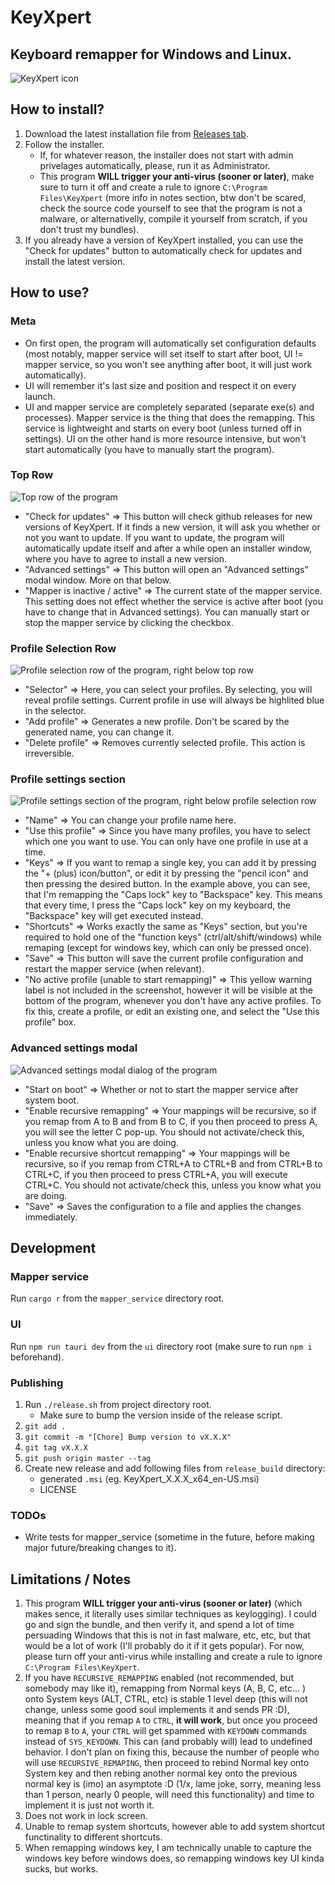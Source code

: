 # KeyXpert

## Keyboard remapper for Windows and Linux.

![KeyXpert icon](./ui/src-tauri/icons/logo.png)

## How to install?

1. Download the latest installation file from [Releases tab](https://github.com/TDiblik/KeyXpert/releases).
2. Follow the installer.
   - If, for whatever reason, the installer does not start with admin privelages automatically, please, run it as Administrator.
   - This program **WILL trigger your anti-virus (sooner or later)**, make sure to turn it off and create a rule to ignore `C:\Program Files\KeyXpert` (more info in notes section, btw don't be scared, check the source code yourself to see that the program is not a malware, or alternativelly, compile it yourself from scratch, if you don't trust my bundles).
3. If you already have a version of KeyXpert installed, you can use the "Check for updates" button to automatically check for updates and install the latest version.

## How to use?

### Meta

- On first open, the program will automatically set configuration defaults (most notably, mapper service will set itself to start after boot, UI != mapper service, so you won't see anything after boot, it will just work automatically).
- UI will remember it's last size and position and respect it on every launch.
- UI and mapper service are completely separated (separate exe(s) and processes). Mapper service is the thing that does the remapping. This service is lightweight and starts on every boot (unless turned off in settings). UI on the other hand is more resource intensive, but won't start automatically (you have to manually start the program).

### Top Row

![Top row of the program](./readme/top-row.png)

- "Check for updates" => This button will check github releases for new versions of KeyXpert. If it finds a new version, it will ask you whether or not you want to update. If you want to update, the program will automatically update itself and after a while open an installer window, where you have to agree to install a new version.
- "Advanced settings" => This button will open an "Advanced settings" modal window. More on that below.
- "Mapper is inactive / active" => The current state of the mapper service. This setting does not effect whether the service is active after boot (you have to change that in Advanced settings). You can manually start or stop the mapper service by clicking the checkbox.

### Profile Selection Row

![Profile selection row of the program, right below top row](./readme/profile-selection-row.png)

- "Selector" => Here, you can select your profiles. By selecting, you will reveal profile settings. Current profile in use will always be highlited blue in the selector.
- "Add profile" => Generates a new profile. Don't be scared by the generated name, you can change it.
- "Delete profile" => Removes currently selected profile. This action is irreversible.

### Profile settings section

![Profile settings section of the program, right below profile selection row](./readme/profile-settings-section.png)

- "Name" => You can change your profile name here.
- "Use this profile" => Since you have many profiles, you have to select which one you want to use. You can only have one profile in use at a time.
- "Keys" => If you want to remap a single key, you can add it by pressing the "+ (plus) icon/button", or edit it by pressing the "pencil icon" and then pressing the desired button. In the example above, you can see, that I'm remapping the "Caps lock" key to "Backspace" key. This means that every time, I press the "Caps lock" key on my keyboard, the "Backspace" key will get executed instead.
- "Shortcuts" => Works exactly the same as "Keys" section, but you're required to hold one of the "function keys" (ctrl/alt/shift/windows) while remaping (except for windows key, which can only be pressed once).
- "Save" => This button will save the current profile configuration and restart the mapper service (when relevant).
- "No active profile (unable to start remapping)" => This yellow warning label is not included in the screenshot, however it will be visible at the bottom of the program, whenever you don't have any active profiles. To fix this, create a profile, or edit an existing one, and select the "Use this profile" box.

### Advanced settings modal

![Advanced settings modal dialog of the program](./readme/advanced-settings-modal.png)

- "Start on boot" => Whether or not to start the mapper service after system boot.
- "Enable recursive remapping" => Your mappings will be recursive, so if you remap from A to B and from B to C, if you then proceed to press A, you will see the letter C pop-up. You should not activate/check this, unless you know what you are doing.
- "Enable recursive shortcut remapping" => Your mappings will be recursive, so if you remap from CTRL+A to CTRL+B and from CTRL+B to CTRL+C, if you then proceed to press CTRL+A, you will execute CTRL+C. You should not activate/check this, unless you know what you are doing.
- "Save" => Saves the configuration to a file and applies the changes immediately.

## Development

### Mapper service

Run `cargo r` from the `mapper_service` directory root.

### UI

Run `npm run tauri dev` from the `ui` directory root (make sure to run `npm i` beforehand).

### Publishing

1. Run `./release.sh` from project directory root.
   - Make sure to bump the version inside of the release script.
2. `git add .`
3. `git commit -m "[Chore] Bump version to vX.X.X"`
4. `git tag vX.X.X`
5. `git push origin master --tag`
6. Create new release and add following files from `release_build` directory:
   - generated `.msi` (eg. KeyXpert_X.X.X_x64_en-US.msi)
   - LICENSE

### TODOs

- Write tests for mapper_service (sometime in the future, before making major future/breaking changes to it).

## Limitations / Notes

1. This program **WILL trigger your anti-virus (sooner or later)** (which makes sence, it literally uses similar techniques as keylogging). I could go and sign the bundle, and then verify it, and spend a lot of time persuading Windows that this is not in fast malware, etc, etc, but that would be a lot of work (I'll probably do it if it gets popular). For now, please turn off your anti-virus while installing and create a rule to ignore `C:\Program Files\KeyXpert`.
2. If you have `RECURSIVE_REMAPPING` enabled (not recommended, but somebody may like it), remapping from Normal keys (A, B, C, etc... ) onto
   System keys (ALT, CTRL, etc) is stable 1 level deep (this will not change, unless some good soul implements it and sends PR :D),
   meaning that if you remap `A` to `CTRL`, **it will work**, but once you proceed to remap `B` to `A`, your `CTRL` will
   get spammed with `KEYDOWN` commands instead of `SYS_KEYDOWN`. This can (and probably will) lead to undefined behavior. I don't plan on
   fixing this, because the number of people who will use `RECURSIVE_REMAPING`, then proceed to rebind Normal key onto System key and then
   rebing another normal key onto the previous normal key is (imo) an asymptote :D (1/x, lame joke, sorry, meaning less than 1 person, nearly 0 people, will need this functionality) and time to implement it is just not worth it.
3. Does not work in lock screen.
4. Unable to remap system shortcuts, however able to add system shortcut functinality to different shortcuts.
5. When remapping windows key, I am technically unable to capture the windows key before windows does, so remapping windows key UI kinda sucks, but works.
